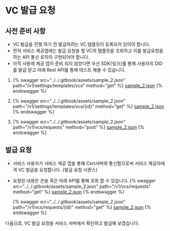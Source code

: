 # VC 발급 요청

## 사전 준비 사항

- VC 발급을 진행 하기 전 발급하려는 VC 템플릿이 등록되어 있어야 합니다.
- 먼저 서비스 제공앱에는 발급 요청을 할 VC의 템플릿을 조회하고 이를 발급요청을 하는 API 통신 로직이 구현되어야 합니다.
- 아직 사용제 제공 앱이 준비 되지 않았다면 우선 SDK{링크}를 통해 사용자의 DID를 발급 받고 아래 Rest API를 통해 테스트 해볼 수 있습니다.

1.  {% swagger src="../../.gitbook/assets/sample_2.json" path="/v1/settings/templates/vcs" method="get" %}
    [sample_2.json](../../.gitbook/assets/sample_2.json)
    {% endswagger %}

2.  {% swagger src="../../.gitbook/assets/sample_2.json" path="/v1/settings/templates/vcs/{id}" method="get" %}
    [sample_2.json](../../.gitbook/assets/sample_2.json)
    {% endswagger %}

3.  {% swagger src="../../.gitbook/assets/sample_2.json" path="/v1/vcs/requests" method="post" %}
    [sample_2.json](../../.gitbook/assets/sample_2.json)
    {% endswagger %}

## 발급 요청

- 서비스 사용자가 서비스 제공 앱을 통해 Cert서버와 통신함으로써 서비스 제공자에게 VC 발급을 요청합니다.
  {발급 요청 시퀀스}

- 요청된 내용은 콘솔 혹은 아래 API를 통해 조회 할 수 있습니다.
  {% swagger src="../../.gitbook/assets/sample_2.json" path="/v1/vcs/requests" method="get" %}
  [sample_2.json](../../.gitbook/assets/sample_2.json)
  {% endswagger %}

  {% swagger src="../../.gitbook/assets/sample_2.json" path="/v1/vcs/requests/{id}" method="get" %}
  [sample_2.json](../../.gitbook/assets/sample_2.json)
  {% endswagger %}

다음으로, VC 발급 요청을 서비스 서버에서 확인하고 발급해 보겠습니다.
